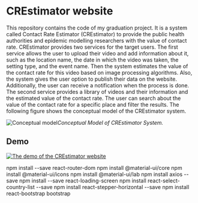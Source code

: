# CREstimator website

This repository contains the code of my graduation project. It is a system called Contact Rate Estimator (CREstimator) to provide the public health authorities and epidemic modelling researchers with the value of contact rate. CREstimator provides two services for the target users. The first service allows the user to upload their video and add information about it, such as the location name, the date in which the video was taken, the setting type, and the event name. Then the system estimates the value of the contact rate for this video based on image processing algorithms. Also, the system gives the user option to publish their data on the website. Additionally, the user can receive a notification when the process is done. The second service provides a library of videos and their information and the estimated value of the contact rate. The user can search about the value of the contact rate for a specific place and filter the results. The following figure shows the conceptual model of the CREstimator system.


![Conceptual model](https://user-images.githubusercontent.com/85047564/129211098-5ae38043-2a15-4db1-b41a-f392476c496e.png)*Conceptual Model of CREstimator System.*


## Demo

[![The demo of the CREstimator website](https://user-images.githubusercontent.com/85047564/129215693-00717c14-e90b-40b0-8726-d6555df8f91e.png)](https://youtu.be/gpTlLaBJQLI)


npm install --save react-router-dom
npm install @material-ui/core
npm install @material-ui/icons
npm install @material-ui/lab
npm install axios --save
npm install --save react-loading-screen
npm install react-select-country-list --save
npm install react-stepper-horizontal --save
npm install react-bootstrap bootstrap
